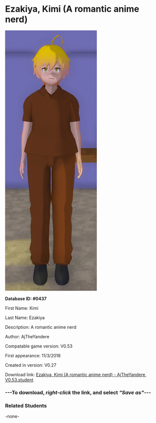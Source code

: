 # Ezakiya, Kimi (A romantic anime nerd)

<img src="../../Files/Images/Ezakiya, Kimi (A romantic anime nerd).png" title="Ezakiya, Kimi (A romantic anime nerd) - AjTheYandere, V0.53">

**Database ID: #0437**

First Name: Kimi

Last Name: Ezakiya

Description: A romantic anime nerd

Author: AjTheYandere

Compatable game version: V0.53

First appearance: 11/3/2018

Created in version: V0.27

Download link: <a href="https://raw.githubusercontent.com/Arbiter1223/Daigaku-Gurashi-Custom-Students/master/Files/Student%20Files/Ezakiya%2C%20Kimi%20(A%20romantic%20anime%20nerd)%20-%20AjTheYandere%2C%20V0.53.student">Ezakiya, Kimi (A romantic anime nerd) - AjTheYandere, V0.53.student</a>

### ---**To download, _right-click_ the link, and select _"Save as"_**---

### Related Students

-none-

